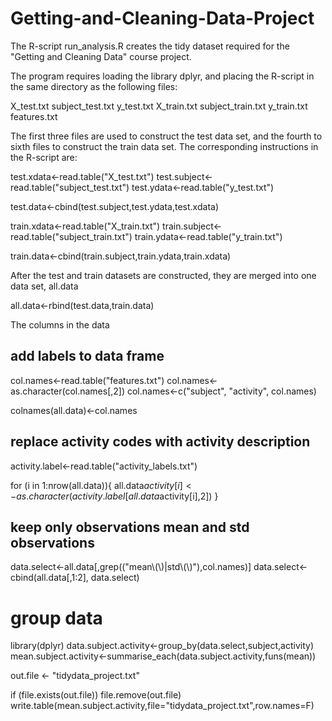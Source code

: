 # Getting-and-Cleaning-Data-Project

The R-script run_analysis.R creates the tidy dataset required for the "Getting and Cleaning Data" course project.

The program requires loading the library dplyr, and placing the R-script in the same directory as the following files:

X_test.txt
subject_test.txt
y_test.txt
X_train.txt
subject_train.txt
y_train.txt
features.txt

The first three files are used to construct the test data set, and the fourth to sixth files to construct the train data set.
The corresponding instructions in the R-script are:

test.xdata<-read.table("X_test.txt")
test.subject<-read.table("subject_test.txt")
test.ydata<-read.table("y_test.txt")

test.data<-cbind(test.subject,test.ydata,test.xdata)

train.xdata<-read.table("X_train.txt")
train.subject<-read.table("subject_train.txt")
train.ydata<-read.table("y_train.txt")

train.data<-cbind(train.subject,train.ydata,train.xdata)

After the test and train datasets are constructed, they are merged into one data set, all.data

all.data<-rbind(test.data,train.data)

The columns in the data

## add labels to data frame

col.names<-read.table("features.txt")
col.names<-as.character(col.names[,2])
col.names<-c("subject", "activity", col.names)

colnames(all.data)<-col.names

## replace activity codes with activity description
activity.label<-read.table("activity_labels.txt")

for (i in 1:nrow(all.data)){
  all.data$activity[i]<-as.character(activity.label[all.data$activity[i],2])
}

## keep only observations mean and std observations

data.select<-all.data[,grep(("mean\\(\\)|std\\(\\)"),col.names)]
data.select<-cbind(all.data[,1:2], data.select)


# group data
library(dplyr)
data.subject.activity<-group_by(data.select,subject,activity)
mean.subject.activity<-summarise_each(data.subject.activity,funs(mean))

out.file <- "tidydata_project.txt"

if (file.exists(out.file)) file.remove(out.file)
write.table(mean.subject.activity,file="tidydata_project.txt",row.names=F)

